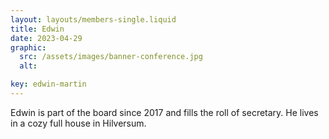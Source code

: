 ```yaml
---
layout: layouts/members-single.liquid
title: Edwin
date: 2023-04-29
graphic:
  src: /assets/images/banner-conference.jpg
  alt:

key: edwin-martin
---
```


Edwin is part of the board since 2017 and fills the roll of secretary. He lives in a cozy full house in Hilversum.
